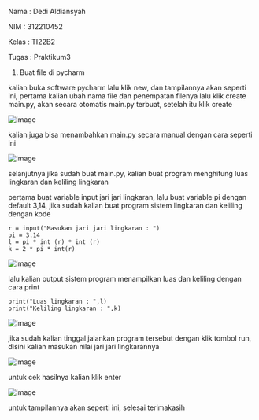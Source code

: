 Nama  : Dedi Aldiansyah

NIM   : 312210452

Kelas : TI22B2

Tugas : Praktikum3


1. Buat file di pycharm

kalian buka software pycharm lalu klik new, dan tampilannya akan seperti ini, pertama kalian ubah nama file dan penempatan filenya lalu klik create main.py, akan secara otomatis main.py terbuat, setelah itu klik create

![image](https://user-images.githubusercontent.com/48305171/197546113-73864768-982f-4fe9-b9a8-4ade339b8267.png)

kalian juga bisa menambahkan main.py secara manual dengan cara seperti ini

![image](https://user-images.githubusercontent.com/48305171/197546261-75b89338-ba38-43aa-8c86-2382f94d6b83.png)

selanjutnya jika sudah buat main.py, kalian buat program menghitung luas lingkaran dan keliling lingkaran

pertama buat variable input jari jari lingkaran, lalu buat variable pi dengan default 3,14, jika sudah kalian buat program sistem lingkaran dan keliling dengan kode

```
r = input("Masukan jari jari lingkaran : ")
pi = 3.14
l = pi * int (r) * int (r)
k = 2 * pi * int(r)
```
![image](https://user-images.githubusercontent.com/48305171/197547681-3d4e50a5-cc07-45f2-bae9-d7480d98bb70.png)

lalu kalian output sistem program menampilkan luas dan keliling dengan cara print

```
print("Luas lingkaran : ",l)
print("Keliling lingkaran : ",k)
```

![image](https://user-images.githubusercontent.com/48305171/197548150-763c5285-d05b-4b28-8d6e-60dcda886bdf.png)

jika sudah kalian tinggal jalankan program tersebut dengan klik tombol run, disini kalian masukan nilai jari jari lingkarannya

![image](https://user-images.githubusercontent.com/48305171/197548445-39e9a284-e8ed-4700-a08a-c4295fbe9d31.png)

untuk cek hasilnya kalian klik enter

![image](https://user-images.githubusercontent.com/48305171/197548693-7ae60bc2-41cf-4aac-81db-3916bd16d1f1.png)

untuk tampilannya akan seperti ini, selesai terimakasih
